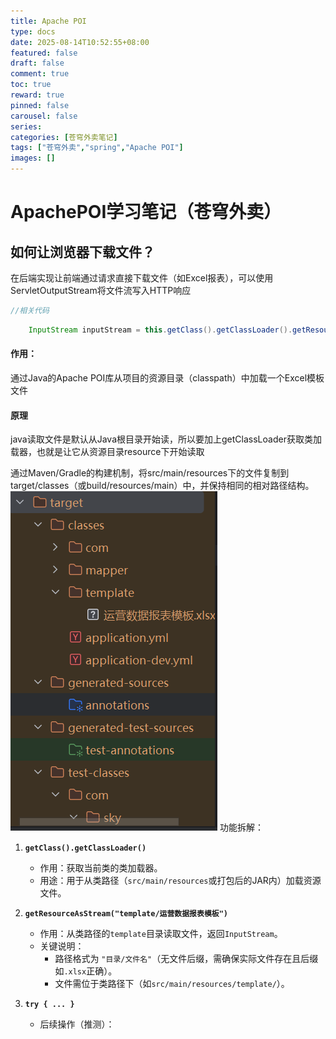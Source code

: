 ```yaml
---
title: Apache POI
type: docs
date: 2025-08-14T10:52:55+08:00
featured: false
draft: false
comment: true
toc: true
reward: true
pinned: false
carousel: false
series:
categories: [苍穹外卖笔记]
tags: ["苍穹外卖","spring","Apache POI"]
images: []
---
```

# ApachePOI学习笔记（苍穹外卖）
## 如何让浏览器下载文件？
在后端实现让前端通过请求直接下载文件（如Excel报表），可以使用 ServletOutputStream将文件流写入HTTP响应
```java
//相关代码
```
```java
    InputStream inputStream = this.getClass().getClassLoader().getResourceAsStream("template/运营数据报表模板.xlsx");
```
#### 作用：
​​通过Java的Apache POI库从项目的资源目录（classpath）中加载一个Excel模板文件​​
#### 原理
java读取文件是默认从Java根目录开始读，所以要加上getClassLoader获取类加载器，也就是让它从资源目录resource下开始读取

通过Maven/Gradle的构建机制，将src/main/resources下的文件复制到target/classes（或build/resources/main）中，并​​保持相同的相对路径结构​​。
![alt text](img/image2.png)
功能拆解：
1. **`getClass().getClassLoader()`**  
   - 作用：获取当前类的类加载器。  
   - 用途：用于从类路径（`src/main/resources`或打包后的JAR内）加载资源文件。

2. **`getResourceAsStream("template/运营数据报表模板")`**  
   - 作用：从类路径的`template`目录读取文件，返回`InputStream`。  
   - 关键说明：  
     - 路径格式为 `"目录/文件名"`（无文件后缀，需确保实际文件存在且后缀如`.xlsx`正确）。  
     - 文件需位于类路径下（如`src/main/resources/template/`）。

3. **`try { ... }`**  
   - 后续操作（推测）：
